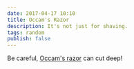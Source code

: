 ```yaml
---
date: 2017-04-17 10:10
title: Occam's Razor
description: It's not just for shaving.
tags: random
publish: false
---
```


Be careful, [Occam's razor](https://en.wikipedia.org/wiki/Occam%27s_razor) can cut deep!
